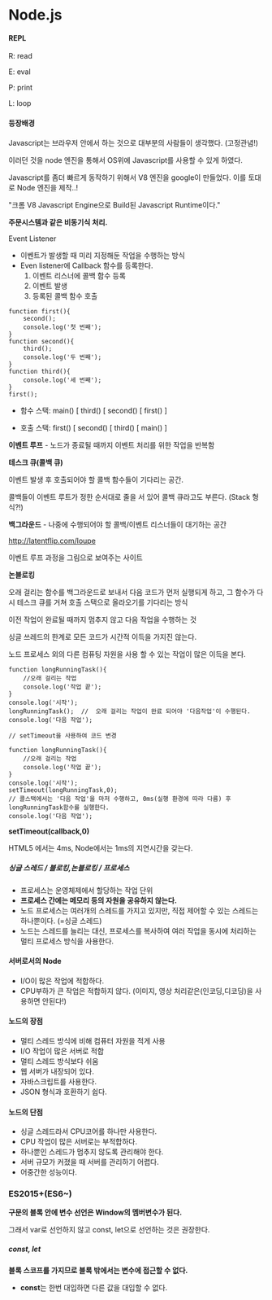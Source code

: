# Node.js

#### REPL

R: read

E: eval

P: print

L: loop



#### 등장배경

Javascript는 브라우저 안에서 하는 것으로 대부분의 사람들이 생각했다. (고정관념!)

이러던 것을 node 엔진을 통해서 OS위에 Javascript를 사용할 수 있게 하였다.

Javascript를 좀더 빠르게 동작하기 위해서 V8 엔진을 google이 만들었다. 이를 토대로 Node 엔진을 제작..!

"크롬 V8 Javascript Engine으로 Build된 Javascript Runtime이다."



**주문시스템과 같은 비동기식 처리.**



Event Listener

* 이벤트가 발생할 때 미리 지정해둔 작업을 수행하는 방식
* Even listener에 Callback 함수를 등록한다.
  1. 이벤트 리스너에 콜백 함수 등록
  2. 이벤트 발생
  3. 등록된 콜백 함수 호출



```
function first(){
	second();
	console.log('첫 번째');
}
function second(){
	third();
	console.log('두 번째');
}
function third(){
	console.log('세 번째');
}
first();
```

* 함수 스택: main() [ third() [ second() [ first() ]

* 호출 스택: first() [ second() [ third() [ main() ]



**이벤트 루프** - 노드가 종료될 때까지 이벤트 처리를 위한 작업을 반복함



**테스크 큐(콜백 큐)**

이벤트 발생 후 호출되어야 할 콜백 함수들이 기다리는 공간.

콜백들이 이벤트 루트가 정한 순서대로 줄을 서 있어 콜백 큐라고도 부른다. (Stack 형식?!)





**백그라운드** - 나중에 수행되어야 할 콜백/이벤트 리스너들이 대기하는 공간



<http://latentflip.com/loupe>

이벤트 루프 과정을 그림으로 보여주는 사이트



**논블로킹**

오래 걸리는 함수를 백그라운드로 보내서 다음 코드가 먼저 실행되게 하고, 그 함수가 다시 테스크 큐를 거쳐 호출 스택으로 올라오기를 기다리는 방식

이전 작업이 완료될 때까지 멈추지 않고 다음 작업을 수행하는 것

싱글 쓰레드의 한계로 모든 코드가 시간적 이득을 가지진 않는다.

노드 프로세스 외의 다른 컴퓨팅 자원을 사용 할 수 있는 작업이 많은 이득을 본다.

```
function longRunningTask(){
	//오래 걸리는 작업
	console.log('작업 끝');
}
console.log('시작');
longRunningTask();	//	오래 걸리는 작업이 완료 되어야 '다음작업'이 수행된다.
console.log('다음 작업');

// setTimeout을 사용하여 코드 변경

function longRunningTask(){
	//오래 걸리는 작업
	console.log('작업 끝');
}
console.log('시작');
setTimeout(longRunningTask,0);
// 콜스택에서는 '다음 작업'을 마저 수행하고, 0ms(실행 환경에 따라 다름) 후 longRunningTask함수를 실행한다.
console.log('다음 작업');
```



**setTimeout(callback,0)**

HTML5 에서는 4ms, Node에서는 1ms의 지연시간을 갖는다.



##### 싱글 스레드 / 블로킹,논블로킹 / 프로세스



* 프로세스는 운영체제에서 할당하는 작업 단위
* **프로세스 간에는 메모리 등의 자원을 공유하지 않는다.**
* 노드 프로세스는 여러개의 스레드를 가지고 있지만, 직접 제어할 수 있는 스레드는 하나뿐이다. (=싱글 스레드)
* 노드는 스레드를 늘리는 대신, 프로세스를 복사하여 여러 작업을 동시에 처리하는 멀티 프로세스 방식을 사용한다.



#### 서버로서의 Node

* I/O이 많은 작업에 적합하다.
* CPU부하가 큰 작업은 적합하지 않다.
  (이미지, 영상 처리같은(인코딩,디코딩)을 사용하면 안된다!)



#### 노드의 장점

* 멀티 스레드 방식에 비해 컴퓨터 자원을 적게 사용
* I/O 작업이 많은 서버로 적합
* 멀티 스레드 방식보다 쉬움
* 웹 서버가 내장되어 있다.
* 자바스크립트를 사용한다.
* JSON 형식과 호환하기 쉽다.



#### 노드의 단점

* 싱글 스레드라서 CPU코어를 하나만 사용한다.
* CPU 작업이 많은 서버로는 부적합하다.
* 하나뿐인 스레드가 멈추지 않도록 관리해야 한다.
* 서버 규모가 커졌을 때 서버를 관리하기 어렵다.
* 어중간한 성능이다.



### ES2015+(ES6~)

**구문의 블록 안에 변수 선언은 Window의 멤버변수가 된다.**

그래서 var로 선언하지 않고 const, let으로 선언하는 것은 권장한다.



##### const, let

**블록 스코프를 가지므로 블록 밖에서는 변수에 접근할 수 없다.**

* **const**는 한번 대입하면 다른 값을 대입할 수 없다.



